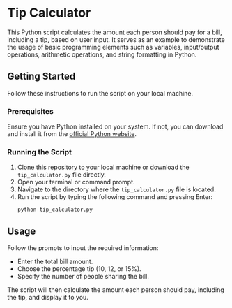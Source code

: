 # Tip Calculator

This Python script calculates the amount each person should pay for a bill, including a tip, based on user input. It serves as an example to demonstrate the usage of basic programming elements such as variables, input/output operations, arithmetic operations, and string formatting in Python.

## Getting Started

Follow these instructions to run the script on your local machine.

### Prerequisites

Ensure you have Python installed on your system. If not, you can download and install it from the [official Python website](https://www.python.org/downloads/).

### Running the Script

1. Clone this repository to your local machine or download the `tip_calculator.py` file directly.
2. Open your terminal or command prompt.
3. Navigate to the directory where the `tip_calculator.py` file is located.
4. Run the script by typing the following command and pressing Enter:
    ```
    python tip_calculator.py
    ```

## Usage

Follow the prompts to input the required information:
- Enter the total bill amount.
- Choose the percentage tip (10, 12, or 15%).
- Specify the number of people sharing the bill.

The script will then calculate the amount each person should pay, including the tip, and display it to you.

